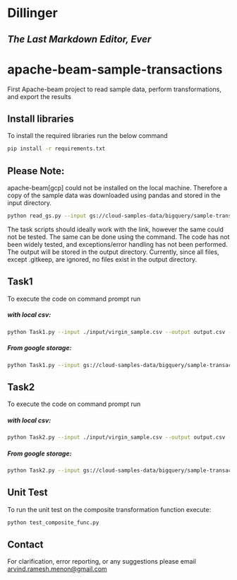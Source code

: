 # Dillinger
## _The Last Markdown Editor, Ever_
# apache-beam-sample-transactions
First Apache-beam project to read sample data, perform transformations, and export the results
## Install libraries
To install the required libraries run the below command 
```sh
pip install -r requirements.txt
```
## Please Note:
apache-beam[gcp] could not be installed on the local machine.
Therefore a copy of the sample data was downloaded using pandas and stored in the input directory.
```sh
python read_gs.py --input gs://cloud-samples-data/bigquery/sample-transactions/transactions.csv --output input/virgin_sample.csv
```
The task scripts should ideally work with the link, however the same could not be tested.
The same can be done using the command.
The code has not been widely tested, and exceptions/error handling has not been performed.
The output will be stored in the output directory. Currently, since all files, except .gitkeep, are ignored, no files exist in the output directory.
## Task1
To execute the code on command prompt run
##### with local csv:

```sh
python Task1.py --input ./input/virgin_sample.csv --output output.csv --runner DirectRunner
```
##### From google storage:

```sh
python Task1.py --input gs://cloud-samples-data/bigquery/sample-transactions/transactions.csv --output output.csv --runner DirectRunner
```
## Task2
To execute the code on command prompt run
##### with local csv:

```sh
python Task2.py --input ./input/virgin_sample.csv --output output.csv --runner DirectRunner
```
##### From google storage:

```sh
python Task2.py --input gs://cloud-samples-data/bigquery/sample-transactions/transactions.csv --output output.csv --runner DirectRunner
```
## Unit Test
To run the unit test on the composite transformation function execute:
```sh
python test_composite_func.py
```
## Contact
For clarification, error reporting, or any suggestions please email arvind.ramesh.menon@gmail.com
